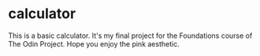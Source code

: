 # calculator
This is a basic calculator. It's my final project for the Foundations course of The Odin Project. Hope you enjoy the pink aesthetic.